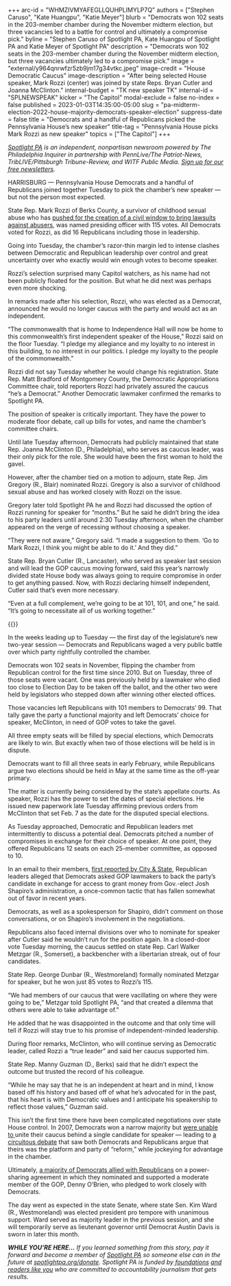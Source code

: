 +++
arc-id = "WHMZIVMYAFEGLLQUHPLIMYLP7Q"
authors = ["Stephen Caruso", "Kate Huangpu", "Katie Meyer"]
blurb = "Democrats won 102 seats in the 203-member chamber during the November midterm election, but three vacancies led to a battle for control and ultimately a compromise pick."
byline = "Stephen Caruso of Spotlight PA, Kate Huangpu of Spotlight PA and Katie Meyer of Spotlight PA"
description = "Democrats won 102 seats in the 203-member chamber during the November midterm election, but three vacancies ultimately led to a compromise pick."
image = "external/y964qnrwfzr5zb9jm17g34vtkc.jpeg"
image-credit = "House Democratic Caucus"
image-description = "After being selected House speaker, Mark Rozzi (center) was joined by state Reps. Bryan Cutler and Joanna McClinton."
internal-budget = "TK new speaker TK"
internal-id = "SPLNEWSPEAK"
kicker = "The Capitol"
modal-exclude = false
no-index = false
published = 2023-01-03T14:35:00-05:00
slug = "pa-midterm-election-2022-house-majority-democrats-speaker-election"
suppress-date = false
title = "Democrats and a handful of Republicans picked the Pennsylvania House’s new speaker"
title-tag = "Pennsylvania House picks Mark Rozzi as new speaker"
topics = ["The Capitol"]
+++

<a href="https://www.spotlightpa.org/"><i>Spotlight PA</i></a><i> is an independent, nonpartisan newsroom powered by The Philadelphia Inquirer in partnership with PennLive/The Patriot-News, TribLIVE/Pittsburgh Tribune-Review, and WITF Public Media. </i><a href="https://www.spotlightpa.org/newsletters"><i>Sign up for our free newsletters</i></a><i>.</i>

HARRISBURG — Pennsylvania House Democrats and a handful of Republicans joined together Tuesday to pick the chamber’s new speaker — but not the person most expected.

State Rep. Mark Rozzi of Berks County, a survivor of childhood sexual abuse who has <a href="https://www.spotlightpa.org/news/2021/03/pennsylvania-clergy-abuse-emergency-amendment-legislature/">pushed for the creation of a civil window to bring lawsuits against abusers</a>, was named presiding officer with 115 votes. All Democrats voted for Rozzi, as did 16 Republicans including those in leadership.

Going into Tuesday, the chamber’s razor-thin margin led to intense clashes between Democratic and Republican leadership over control and great uncertainty over who exactly would win enough votes to become speaker.

Rozzi’s selection surprised many Capitol watchers, as his name had not been publicly floated for the position. But what he did next was perhaps even more shocking.

<script src="https://www.spotlightpa.org/embed.js" async></script><div data-spl-embed-version="1" data-spl-src="https://www.spotlightpa.org/embeds/newsletter/"></div>


In remarks made after his selection, Rozzi, who was elected as a Democrat, announced he would no longer caucus with the party and would act as an independent.

“The commonwealth that is home to Independence Hall will now be home to this commonwealth’s first independent speaker of the House,” Rozzi said on the floor Tuesday. “I pledge my allegiance and my loyalty to no interest in this building, to no interest in our politics. I pledge my loyalty to the people of the commonwealth.”

Rozzi did not say Tuesday whether he would change his registration. State Rep. Matt Bradford of Montgomery County, the Democratic Appropriations Committee chair, told reporters Rozzi had privately assured the caucus “he’s a Democrat.” Another Democratic lawmaker confirmed the remarks to Spotlight PA.

The position of speaker is critically important. They have the power to moderate floor debate, call up bills for votes, and name the chamber’s committee chairs.

Until late Tuesday afternoon, Democrats had publicly maintained that state Rep. Joanna McClinton (D., Philadelphia), who serves as caucus leader, was their only pick for the role. She would have been the first woman to hold the gavel.

However, after the chamber tied on a motion to adjourn, state Rep. Jim Gregory (R., Blair) nominated Rozzi. Gregory is also a survivor of childhood sexual abuse and has worked closely with Rozzi on the issue.

Gregory later told Spotlight PA he and Rozzi had discussed the option of Rozzi running for speaker for “months.” But he said he didn’t bring the idea to his party leaders until around 2:30 Tuesday afternoon, when the chamber appeared on the verge of recessing without choosing a speaker.

“They were not aware,” Gregory said. “I made a suggestion to them. ‘Go to Mark Rozzi, I think you might be able to do it.’ And they did.”

State Rep. Bryan Cutler (R., Lancaster), who served as speaker last session and will lead the GOP caucus moving forward, said this year’s narrowly divided state House body was always going to require compromise in order to get anything passed. Now, with Rozzi declaring himself independent, Cutler said that’s even more necessary.

“Even at a full complement, we’re going to be at 101, 101, and one,” he said. “It’s going to necessitate all of us working together.”

{{<picture src="external/563qvef0cyaztap51p8n327v4g.jpeg" description="House Speaker Mark Rozzi (center) is shown here in 2019 with Gov. Tom Wolf (left) and Gov.-elect Josh Shapiro (right)" caption="House Speaker Mark Rozzi (center) is shown here in 2019 with Gov. Tom Wolf (left) and Gov.-elect Josh Shapiro (right)" credit="Commonwealth Media Services ">}} 

In the weeks leading up to Tuesday — the first day of the legislature’s new two-year session — Democrats and Republicans waged a very public battle over which party rightfully controlled the chamber.

Democrats won 102 seats in November, flipping the chamber from Republican control for the first time since 2010. But on Tuesday, three of those seats were vacant. One was previously held by a lawmaker who died too close to Election Day to be taken off the ballot, and the other two were held by legislators who stepped down after winning other elected offices.

Those vacancies left Republicans with 101 members to Democrats’ 99. That tally gave the party a functional majority and left Democrats’ choice for speaker, McClinton, in need of GOP votes to take the gavel.

All three empty seats will be filled by special elections, which Democrats are likely to win. But exactly when two of those elections will be held is in dispute.

Democrats want to fill all three seats in early February, while Republicans argue two elections should be held in May at the same time as the off-year primary.

The matter is currently being considered by the state’s appellate courts. As speaker, Rozzi has the power to set the dates of special elections. He issued new paperwork late Tuesday affirming previous orders from McClinton that set Feb. 7 as the date for the disputed special elections.

As Tuesday approached, Democratic and Republican leaders met intermittently to discuss a potential deal. Democrats pitched a number of compromises in exchange for their choice of speaker. At one point, they offered Republicans 12 seats on each 25-member committee, as opposed to 10.

In an email to their members, <a href="https://www.cityandstatepa.com/politics/2022/12/email-gop-warns-members-against-accepting-deals-dems-ahead-house-speaker-vote/381382/">first reported by City &amp; State</a>, Republican leaders alleged that Democrats asked GOP lawmakers to back the party’s candidate in exchange for access to grant money from Gov.-elect Josh Shapiro’s administration, a once-common tactic that has fallen somewhat out of favor in recent years.

Democrats, as well as a spokesperson for Shapiro, didn’t comment on those conversations, or on Shapiro’s involvement in the negotiations.

Republicans also faced internal divisions over who to nominate for speaker after Cutler said he wouldn’t run for the position again. In a closed-door vote Tuesday morning, the caucus settled on state Rep. Carl Walker Metzgar (R., Somerset), a backbencher with a libertarian streak, out of four candidates.

State Rep. George Dunbar (R., Westmoreland) formally nominated Metzgar for speaker, but he won just 85 votes to Rozzi’s 115.

“We had members of our caucus that were vacillating on where they were going to be,” Metzgar told Spotlight PA, “and that created a dilemma that others were able to take advantage of.”

He added that he was disappointed in the outcome and that only time will tell if Rozzi will stay true to his promise of independent-minded leadership.

During floor remarks, McClinton, who will continue serving as Democratic leader, called Rozzi a “true leader” and said her caucus supported him. 

State Rep. Manny Guzman (D., Berks) said that he didn’t expect the outcome but trusted the record of his colleague.

“While he may say that he is an independent at heart and in mind, I know based off his history and based off of what he’s advocated for in the past, that his heart is with Democratic values and I anticipate his speakership to reflect those values,” Guzman said.

<script src="https://www.spotlightpa.org/embed.js" async></script><div data-spl-embed-version="1" data-spl-src="https://www.spotlightpa.org/embeds/donate/"></div>


This isn’t the first time there have been complicated negotiations over state House control. In 2007, Democrats won a narrow majority but <a href="https://www.poconorecord.com/story/news/2007/01/03/gop-retains-speaker-seat-but/52993508007/">were unable to </a>unite their caucus behind a single candidate for speaker — leading to <a href="https://www.legis.state.pa.us/WU01/LI/HJ/2007/0/20070102.PDF">a circuitous debate</a> that saw both Democrats and Republicans argue that theirs was the platform and party of “reform,” while jockeying for advantage in the chamber.

Ultimately, <a href="https://lancasteronline.com/news/o-brien-wins-speaker-s-post-in-house-shakeup/article_bf7a2aa5-314b-5ee2-ac81-781d099e6bc7.html">a majority of Democrats allied with Republicans</a> on a power-sharing agreement in which they nominated and supported a moderate member of the GOP, Denny O’Brien, who pledged to work closely with Democrats.

The day went as expected in the state Senate, where state Sen. Kim Ward (R., Westmoreland) was elected president pro tempore with unanimous support. Ward served as majority leader in the previous session, and she will temporarily serve as lieutenant governor until Democrat Austin Davis is sworn in later this month.

<i><b>WHILE YOU’RE HERE...</b></i><i> If you learned something from this story, pay it forward and become a member of </i><a href="https://www.spotlightpa.org/"><i>Spotlight PA</i></a><i> so someone else can in the future at </i><a href="http://spotlightpa.org/donate"><i>spotlightpa.org/donate</i></a><i>. Spotlight PA is funded by</i><a href="https://www.spotlightpa.org/support"><i> foundations</i></a><i> </i><a href="https://www.spotlightpa.org/support"><i>and readers like you</i></a><i> who are committed to accountability journalism that gets results.</i>
